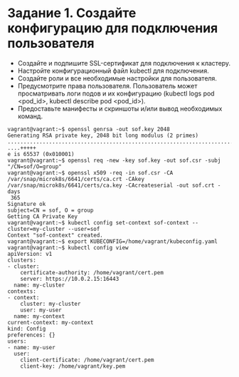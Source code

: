 # Задание 1. Создайте конфигурацию для подключения пользователя
- Создайте и подпишите SSL-сертификат для подключения к кластеру.
- Настройте конфигурационный файл kubectl для подключения.
- Создайте роли и все необходимые настройки для пользователя.
- Предусмотрите права пользователя. Пользователь может просматривать логи подов и их конфигурацию (kubectl logs pod <pod_id>, kubectl describe pod <pod_id>).
- Предоставьте манифесты и скриншоты и/или вывод необходимых команд.
```
vagrant@vagrant:~$ openssl genrsa -out sof.key 2048
Generating RSA private key, 2048 bit long modulus (2 primes)
............................................................................................................................................................................+++++
....+++++
e is 65537 (0x010001)
vagrant@vagrant:~$ openssl req -new -key sof.key -out sof.csr -subj "/CN=sof/O=group"
vagrant@vagrant:~$ openssl x509 -req -in sof.csr -CA /var/snap/microk8s/6641/certs/ca.crt -CAkey /var/snap/microk8s/6641/certs/ca.key -CAcreateserial -out sof.crt -days
 365
Signature ok
subject=CN = sof, O = group
Getting CA Private Key
vagrant@vagrant:~$ kubectl config set-context sof-context --cluster=my-cluster --user=sof
Context "sof-context" created.
vagrant@vagrant:~$ export KUBECONFIG=/home/vagrant/kubeconfig.yaml
vagrant@vagrant:~$ kubectl config view
apiVersion: v1
clusters:
- cluster:
    certificate-authority: /home/vagrant/cert.pem
    server: https://10.0.2.15:16443
  name: my-cluster
contexts:
- context:
    cluster: my-cluster
    user: my-user
  name: my-context
current-context: my-context
kind: Config
preferences: {}
users:
- name: my-user
  user:
    client-certificate: /home/vagrant/cert.pem
    client-key: /home/vagrant/key.pem


```
